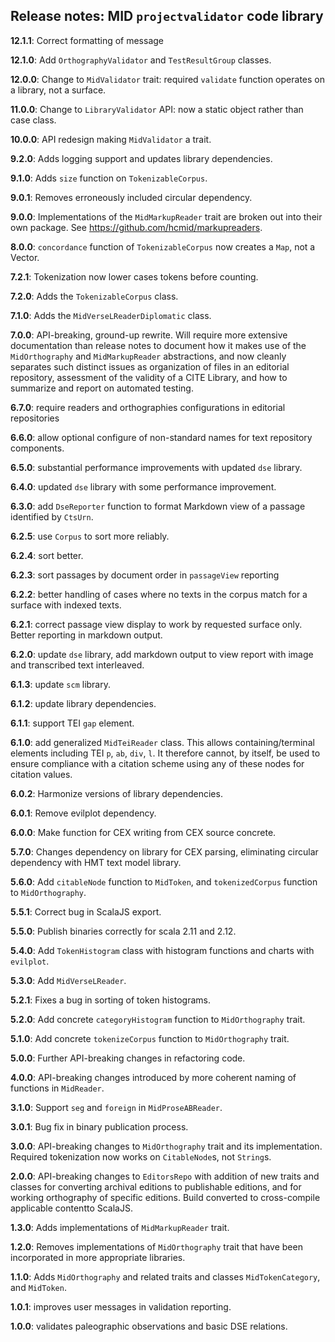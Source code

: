 ## Release notes: MID   `projectvalidator` code library

**12.1.1**: Correct formatting of message

**12.1.0**:  Add `OrthographyValidator` and `TestResultGroup` classes.

**12.0.0**:  Change to `MidValidator` trait:  required `validate` function operates on a library, not a surface.

**11.0.0**:  Change to `LibraryValidator` API: now a static object rather than case class.

**10.0.0**:  API redesign making `MidValidator` a trait.


**9.2.0**:  Adds logging support and updates library dependencies.


**9.1.0**:  Adds `size` function on `TokenizableCorpus`.

**9.0.1**: Removes erroneously included circular dependency.

**9.0.0**:  Implementations of the `MidMarkupReader` trait are broken out into their own package.  See https://github.com/hcmid/markupreaders.

**8.0.0**: `concordance` function of `TokenizableCorpus`  now creates a `Map`, not a Vector.

**7.2.1**:  Tokenization now lower cases tokens before counting.

**7.2.0**:  Adds the `TokenizableCorpus` class.


**7.1.0**:  Adds the `MidVerseLReaderDiplomatic` class.

**7.0.0**:  API-breaking, ground-up rewrite.  Will require more extensive documentation than release notes to document how it makes use of the `MidOrthography` and `MidMarkupReader` abstractions, and now cleanly separates such distinct issues as organization of files in an editorial repository, assessment of the validity of a CITE Library, and how to summarize and report on automated testing.

**6.7.0**: require readers and orthographies configurations in editorial repositories

**6.6.0**:  allow optional configure of non-standard names for text repository components.

**6.5.0**: substantial performance improvements with updated `dse` library.

**6.4.0**: updated `dse` library with some performance improvement.

**6.3.0**:  add `DseReporter` function to format Markdown view of a passage identified by `CtsUrn`.

**6.2.5**: use `Corpus` to sort more reliably.

**6.2.4**: sort better.

**6.2.3**: sort passages by document order in `passageView` reporting


**6.2.2**:  better handling of cases where no texts in the corpus match for a surface with indexed texts.

**6.2.1**: correct passage view display to work by requested surface only.  Better reporting in markdown output.

**6.2.0**: update `dse` library, add markdown output to view report with image and transcribed text interleaved.

**6.1.3**:  update `scm` library.

**6.1.2**:  update library dependencies.

**6.1.1**:  support TEI `gap` element.


**6.1.0**:  add generalized `MidTeiReader` class.  This allows containing/terminal elements including TEI `p`, `ab`, `div`, `l`.  It therefore cannot, by itself, be used to ensure compliance with a citation scheme using any of these nodes for citation values.


**6.0.2**:  Harmonize versions of library dependencies.


**6.0.1**:  Remove evilplot dependency.

**6.0.0**:  Make function for CEX writing from CEX source concrete.

**5.7.0**: Changes dependency on library for CEX parsing, eliminating circular dependency with HMT text model library.

**5.6.0**: Add `citableNode` function to `MidToken`, and `tokenizedCorpus` function to `MidOrthography`.


**5.5.1**:  Correct bug in ScalaJS export.


**5.5.0**: Publish binaries correctly for scala 2.11 and 2.12.


**5.4.0**:  Add `TokenHistogram` class with histogram functions and charts with `evilplot`.


**5.3.0**:  Add `MidVerseLReader`.


**5.2.1**:  Fixes a bug in sorting of token histograms.

**5.2.0**: Add concrete `categoryHistogram` function to `MidOrthography` trait.

**5.1.0**: Add concrete `tokenizeCorpus` function to `MidOrthography` trait.

**5.0.0**: Further API-breaking changes in refactoring code.

**4.0.0**:  API-breaking changes introduced by more coherent naming of functions in `MidReader`.

**3.1.0**:  Support `seg` and `foreign` in `MidProseABReader`.

**3.0.1**:   Bug fix in binary publication process.

**3.0.0**:  API-breaking changes to `MidOrthography` trait and its implementation. Required tokenization now works on `CitableNode`s, not `String`s.

**2.0.0**: API-breaking changes to `EditorsRepo` with addition of new traits and classes for converting archival editions to publishable editions, and for working orthography of specific editions.  Build converted to cross-compile applicable contentto ScalaJS.

**1.3.0**: Adds implementations of `MidMarkupReader` trait.

**1.2.0**: Removes implementations of `MidOrthography` trait that have been incorporated in more appropriate libraries.

**1.1.0**: Adds `MidOrthography` and related traits and classes `MidTokenCategory`, and `MidToken`.

**1.0.1**:  improves user messages in validation reporting.

**1.0.0**:  validates paleographic observations and basic DSE relations.
